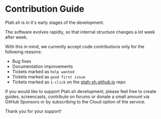 # Contribution Guide

Ptah.sh is in it's early stages of the development.

The software evolves rapidly, so that internal structure changes a lot week after week.

With this in mind, we currently accept code contributions only for the following reasons:

-   Bug fixes
-   Documentation improvements
-   Tickets marked as `help wanted`
-   Tickets marked as `good first issue`
-   Tickets marked as `1-click` on the [ptah-sh.github.io](https://ptah-sh.github.io) repo

If you would like to support Ptah.sh development, please feel free to create guides, screencasts, contribute on forums or donate a small amount via GitHub Sponsors or by subscribing to the Cloud option of the service.

Thank you for your support!
